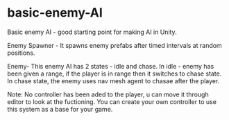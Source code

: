# basic-enemy-AI
 Basic enemy AI - good starting point for making AI in Unity. 
 
 Enemy Spawner - 
  It spawns enemy prefabs after timed intervals at random positions. 
 
 Enemy- 
  This enemy AI has 2 states - idle and chase. 
  In idle - enemy has been given a range, if the player is in range then it switches to chase state. 
  In chase state, the enemy uses nav mesh agent to chasae after the player. 
 
 Note: No controller has been aded to the player, u can move it through editor to look at the fuctioning. 
       You can create your own controller to use this system as a base for your game. 
 
 
